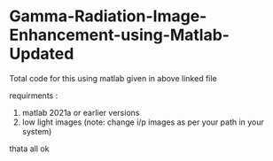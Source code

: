 # Gamma-Radiation-Image-Enhancement-using-Matlab-Updated

Total code for this using matlab given in above linked file 

requirments :
1) matlab 2021a or earlier versions
2) low light images (note: change i/p images as per your path in your system)

thata all ok
